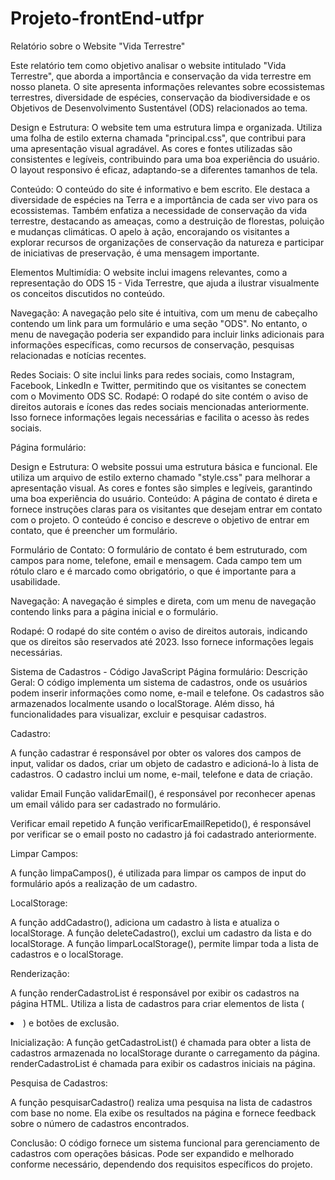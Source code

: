 # Projeto-frontEnd-utfpr

Relatório sobre o Website "Vida Terrestre"

Este relatório tem como objetivo analisar o website intitulado "Vida Terrestre", que aborda a importância e conservação da vida terrestre em nosso planeta. O site apresenta informações relevantes sobre ecossistemas terrestres, diversidade de espécies, conservação da biodiversidade e os Objetivos de Desenvolvimento Sustentável (ODS) relacionados ao tema.

Design e Estrutura:
O website tem uma estrutura limpa e organizada. Utiliza uma folha de estilo externa chamada "principal.css", que contribui para uma apresentação visual agradável. As cores e fontes utilizadas são consistentes e legíveis, contribuindo para uma boa experiência do usuário. O layout responsivo é eficaz, adaptando-se a diferentes tamanhos de tela.

Conteúdo:
O conteúdo do site é informativo e bem escrito. Ele destaca a diversidade de espécies na Terra e a importância de cada ser vivo para os ecossistemas. Também enfatiza a necessidade de conservação da vida terrestre, destacando as ameaças, como a destruição de florestas, poluição e mudanças climáticas. O apelo à ação, encorajando os visitantes a explorar recursos de organizações de conservação da natureza e participar de iniciativas de preservação, é uma mensagem importante.

Elementos Multimídia:
O website inclui imagens relevantes, como a representação do ODS 15 - Vida Terrestre, que ajuda a ilustrar visualmente os conceitos discutidos no conteúdo.

Navegação:
A navegação pelo site é intuitiva, com um menu de cabeçalho contendo um link para um formulário e uma seção "ODS". No entanto, o menu de navegação poderia ser expandido para incluir links adicionais para informações específicas, como recursos de conservação, pesquisas relacionadas e notícias recentes.


Redes Sociais:
O site inclui links para redes sociais, como Instagram, Facebook, LinkedIn e Twitter, permitindo que os visitantes se conectem com o Movimento ODS SC.
Rodapé:
O rodapé do site contém o aviso de direitos autorais e ícones das redes sociais mencionadas anteriormente. Isso fornece informações legais necessárias e facilita o acesso às redes sociais.


Página formulário:

Design e Estrutura:
O website possui uma estrutura básica e funcional. Ele utiliza um arquivo de estilo externo chamado "style.css" para melhorar a apresentação visual. As cores e fontes são simples e legíveis, garantindo uma boa experiência do usuário.
Conteúdo:
A página de contato é direta e fornece instruções claras para os visitantes que desejam entrar em contato com o projeto. O conteúdo é conciso e descreve o objetivo de entrar em contato, que é preencher um formulário.

Formulário de Contato:
O formulário de contato é bem estruturado, com campos para nome, telefone, email e mensagem. Cada campo tem um rótulo claro e é marcado como obrigatório, o que é importante para a usabilidade.

Navegação:
A navegação é simples e direta, com um menu de navegação contendo links para a página inicial e o formulário.

Rodapé:
O rodapé do site contém o aviso de direitos autorais, indicando que os direitos são reservados até 2023. Isso fornece informações legais necessárias.




Sistema de Cadastros - Código JavaScript
Página formulário:
Descrição Geral:
O código implementa um sistema de cadastros, onde os usuários podem inserir informações como nome, e-mail e telefone. Os cadastros são armazenados localmente usando o localStorage. Além disso, há funcionalidades para visualizar, excluir e pesquisar cadastros.

Cadastro:

A função cadastrar é responsável por obter os valores dos campos de input, validar os dados, criar um objeto de cadastro e adicioná-lo à lista de cadastros. O cadastro inclui um nome, e-mail, telefone e data de criação.

validar Email
Função validarEmail(), é responsável por reconhecer apenas um email válido para ser cadastrado no formulário.

Verificar email repetido
A função verificarEmailRepetido(), é responsável por verificar se o email posto no cadastro já foi cadastrado anteriormente.

Limpar Campos:

A função limpaCampos(), é utilizada para limpar os campos de input do formulário após a realização de um cadastro.

LocalStorage:

A função addCadastro(), adiciona um cadastro à lista e atualiza o localStorage.
A função deleteCadastro(), exclui um cadastro da lista e do localStorage.
A função limparLocalStorage(), permite limpar toda a lista de cadastros e o localStorage.

Renderização:


A função renderCadastroList é responsável por exibir os cadastros na página HTML. Utiliza a lista de cadastros para criar elementos de lista (<li>) e botões de exclusão.

Inicialização:
A função getCadastroList() é chamada para obter a lista de cadastros armazenada no localStorage durante o carregamento da página.
renderCadastroList é chamada para exibir os cadastros iniciais na página.



Pesquisa de Cadastros:

A função pesquisarCadastro() realiza uma pesquisa na lista de cadastros com base no nome. Ela exibe os resultados na página e fornece feedback sobre o número de cadastros encontrados.

Conclusão:
O código fornece um sistema funcional para gerenciamento de cadastros com operações básicas. Pode ser expandido e melhorado conforme necessário, dependendo dos requisitos específicos do projeto.
